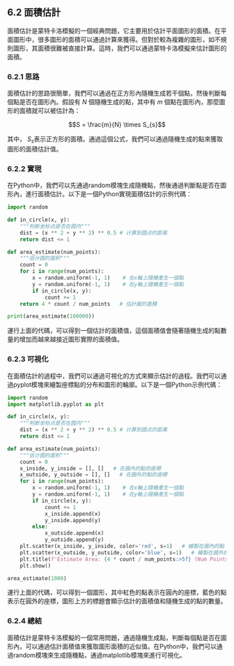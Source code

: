 ## 6.2 面積估計

面積估計是蒙特卡洛模擬的一個經典問題，它主要用於估計平面圖形的面積。在平面圖形中，很多圖形的面積可以通過計算來獲得。但對於較為複雜的圖形，如不規則圖形，其面積很難被直接計算。這時，我們可以通過蒙特卡洛模擬來估計圖形的面積。

### 6.2.1 思路

面積估計的思路很簡單，我們可以通過在正方形內隨機生成若干個點，然後判斷每個點是否在圖形內。假設有 $N$ 個隨機生成的點，其中有 $m$ 個點在圖形內，那麼圖形的面積就可以被估計為：

$$S = \frac{m}{N} \times S_{s}$$

其中， $S_{s}$表示正方形的面積。通過這個公式，我們可以通過隨機生成的點來獲取圖形的面積估計值。

### 6.2.2 實現

在Python中，我們可以先通過random模塊生成隨機點，然後通過判斷點是否在圖形內，進行面積估計。以下是一個Python實現面積估計的示例代碼：

```python
import random

def in_circle(x, y):
    """判断坐标点是否在圆内"""
    dist = (x ** 2 + y ** 2) ** 0.5 # 计算到圆点的距离
    return dist <= 1

def area_estimate(num_points):
    """估计圆的面积"""
    count = 0
    for i in range(num_points):
        x = random.uniform(-1, 1)    # 在x軸上隨機產生一個點
        y = random.uniform(-1, 1)    # 在y軸上隨機產生一個點
        if in_circle(x, y):
            count += 1
    return 4 * count / num_points   # 估計圓的面積

print(area_estimate(100000))
```

運行上面的代碼，可以得到一個估計的面積值，這個面積值會隨著隨機生成的點數量的增加而越來越接近圖形實際的面積值。

### 6.2.3 可視化

在面積估計的過程中，我們可以通過可視化的方式來顯示估計的過程。我們可以通過pyplot模塊來繪製座標點的分布和圖形的輪廓。以下是一個Python示例代碼：

```python
import random
import matplotlib.pyplot as plt

def in_circle(x, y):
    """判断坐标点是否在圆内"""
    dist = (x ** 2 + y ** 2) ** 0.5 # 计算到圆点的距离
    return dist <= 1

def area_estimate(num_points):
    """估计圆的面积"""
    count = 0
    x_inside, y_inside = [], []   # 在圓內的點的座標
    x_outside, y_outside = [], []   # 在圓外的點的座標
    for i in range(num_points):
        x = random.uniform(-1, 1)    # 在x軸上隨機產生一個點
        y = random.uniform(-1, 1)    # 在y軸上隨機產生一個點
        if in_circle(x, y):
            count += 1
            x_inside.append(x)
            y_inside.append(y)
        else:
            x_outside.append(x)
            y_outside.append(y)
    plt.scatter(x_inside, y_inside, color='red', s=1)   # 繪製在圓內的點
    plt.scatter(x_outside, y_outside, color='blue', s=1)   # 繪製在圓外的點
    plt.title(f'Estimate Area: {4 * count / num_points:>5f} (Num Points: {num_points})')   # 標題
    plt.show()

area_estimate(1000)
```

運行上面的代碼，可以得到一個圖形，其中紅色的點表示在圓內的座標，藍色的點表示在圓外的座標，圖形上方的標題會顯示估計的面積值和隨機生成的點的數量。

### 6.2.4 總結

面積估計是蒙特卡洛模擬的一個常用問題，通過隨機生成點，判斷每個點是否在圖形內，可以通過估計面積值來獲取圖形面積的近似值。在Python中，我們可以通過random模塊來生成隨機點，通過matplotlib模塊來進行可視化。